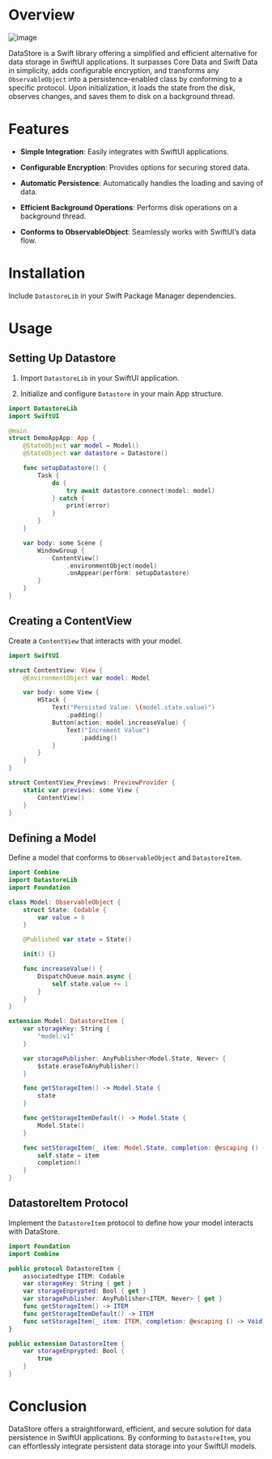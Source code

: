# Overview
![image](https://github.com/hassanvfx/ios-storage/assets/425926/3ef003af-0017-4946-a341-9a050d552763)


DataStore is a Swift library offering a simplified and efficient
alternative for data storage in SwiftUI applications. It surpasses Core
Data and Swift Data in simplicity, adds configurable encryption, and
transforms any `ObservableObject` into a persistence-enabled class by
conforming to a specific protocol. Upon initialization, it loads the
state from the disk, observes changes, and saves them to disk on a
background thread.

# Features

- **Simple Integration**: Easily integrates with SwiftUI applications.

- **Configurable Encryption**: Provides options for securing stored
  data.

- **Automatic Persistence**: Automatically handles the loading and
  saving of data.

- **Efficient Background Operations**: Performs disk operations on a
  background thread.

- **Conforms to ObservableObject**: Seamlessly works with SwiftUI’s data
  flow.

# Installation

Include `DatastoreLib` in your Swift Package Manager dependencies.

# Usage

## Setting Up Datastore

1.  Import `DatastoreLib` in your SwiftUI application.

2.  Initialize and configure `Datastore` in your main App structure.

``` swift
import DatastoreLib
import SwiftUI

@main
struct DemoAppApp: App {
    @StateObject var model = Model()
    @StateObject var datastore = Datastore()

    func setupDatastore() {
        Task {
            do {
                try await datastore.connect(model: model)
            } catch {
                print(error)
            }
        }
    }

    var body: some Scene {
        WindowGroup {
            ContentView()
                .environmentObject(model)
                .onAppear(perform: setupDatastore)
        }
    }
}
```

## Creating a ContentView

Create a `ContentView` that interacts with your model.

``` swift
import SwiftUI

struct ContentView: View {
    @EnvironmentObject var model: Model

    var body: some View {
        HStack {
            Text("Persisted Value: \(model.state.value)")
                .padding()
            Button(action: model.increaseValue) {
                Text("Increment Value")
                    .padding()
            }
        }
    }
}

struct ContentView_Previews: PreviewProvider {
    static var previews: some View {
        ContentView()
    }
}
```

## Defining a Model

Define a model that conforms to `ObservableObject` and `DatastoreItem`.

``` swift
import Combine
import DatastoreLib
import Foundation

class Model: ObservableObject {
    struct State: Codable {
        var value = 0
    }

    @Published var state = State()

    init() {}

    func increaseValue() {
        DispatchQueue.main.async {
            self.state.value += 1
        }
    }
}

extension Model: DatastoreItem {
    var storageKey: String {
        "model:v1"
    }

    var storagePublisher: AnyPublisher<Model.State, Never> {
        $state.eraseToAnyPublisher()
    }

    func getStorageItem() -> Model.State {
        state
    }

    func getStorageItemDefault() -> Model.State {
        Model.State()
    }

    func setStorageItem(_ item: Model.State, completion: @escaping () -> Void) {
        self.state = item
        completion()
    }
}
```

## DatastoreItem Protocol

Implement the `DatastoreItem` protocol to define how your model
interacts with DataStore.

``` swift
import Foundation
import Combine

public protocol DatastoreItem {
    associatedtype ITEM: Codable
    var storageKey: String { get }
    var storageEnprypted: Bool { get }
    var storagePublisher: AnyPublisher<ITEM, Never> { get }
    func getStorageItem() -> ITEM
    func getStorageItemDefault() -> ITEM
    func setStorageItem(_ item: ITEM, completion: @escaping () -> Void)
}

public extension DatastoreItem {
    var storageEnprypted: Bool {
        true
    }
}
```

# Conclusion

DataStore offers a straightforward, efficient, and secure solution for
data persistence in SwiftUI applications. By conforming to
`DatastoreItem`, you can effortlessly integrate persistent data storage
into your SwiftUI models.
